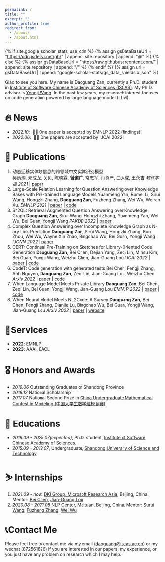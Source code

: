 ```yaml
---
permalink: /
title: ""
excerpt: ""
author_profile: true
redirect_from: 
  - /about/
  - /about.html
---
```


{% if site.google_scholar_stats_use_cdn %}
{% assign gsDataBaseUrl = "https://cdn.jsdelivr.net/gh/" | append: site.repository | append: "@" %}
{% else %}
{% assign gsDataBaseUrl = "https://raw.githubusercontent.com/" | append: site.repository | append: "/" %}
{% endif %}
{% assign url = gsDataBaseUrl | append: "google-scholar-stats/gs_data_shieldsio.json" %}

<span class='anchor' id='about-me'></span>

Glad to see you here. My name is Daoguang Zan, currently a Ph.D. student in [Institute of Software Chinese Academy of Sciences (ISCAS)](http://english.is.cas.cn/). My Ph.D. advisor is [Yongji Wang](https://www.researchgate.net/profile/Yongji-Wang-3). In the past few years, my reserach interest focuses on code generation powered by large language model (LLM).

# 🔥 News
- *2022.10*: &nbsp;🎉🎉 One paper is accepted by EMNLP 2022 (findings)!
- *2022.06*: &nbsp;🎉🎉 One papers are accepted by IJCAI 2022! 


# 📝 Publications 

1. 动态迁移实体块信息的跨领域中文实体识别模型  
 吴炳潮, 邓成龙, 关贝, 陈晓霖,  **昝道广**, 常志军, 肖尊严, 曲大成, 王永吉
 *软件学报 2021* | [paper](https://www.jos.org.cn/jos/article/pdf/6305)
1. Large-Scale Relation Learning for Question Answering over Knowledge Bases with Pre-trained Language Models
 Yuanmeng Yan, Rumei Li, Sirui Wang, Hongzhi Zhang, **Daoguang Zan**, Fuzheng Zhang, Wei Wu, Weiran Xu.
 *EMNLP 2021* | [paper](https://aclanthology.org/2021.emnlp-main.296.pdf) | [code](https://github.com/yym6472/KBQARelationLearning)
1. S^2QL: Retrieval Augmented Question Answering over Knowledge Graph
 **Daoguang Zan**, Sirui Wang, Hongzhi Zhang, Yuanmeng Yan, Wei Wu, Bei Guan, Yongji Wang
 *PAKDD 2022* | [paper](https://link.springer.com/chapter/10.1007/978-3-031-05981-0_18)
1. Complex Question Answering over Incomplete Knowledge Graph as N-ary Link Prediction
 **Daoguang Zan**, Sirui Wang, Hongzhi Zhang, Kun Zhou, Wei Wu, Wayne Xin Zhao, Bingchao Wu, Bei Guan, Yongji Wang
 *IJCNN 2022* | [paper](https://ieeexplore.ieee.org/abstract/document/9892700)
1. CERT: Continual Pre-Training on Sketches for Library-Oriented Code Generation
 **Daoguang Zan**, Bei Chen, Dejian Yang, Zeqi Lin, Minsu Kim, Bei Guan, Yongji Wang, Weizhu Chen, Jian-Guang Lou
 *IJCAI 2022* | [paper](https://arxiv.org/pdf/2206.06888.pdf) | [code](https://github.com/microsoft/PyCodeGPT/tree/main/cert)
1. CodeT: Code generation with generated tests
 Bei Chen, Fengji Zhang, Anh Nguyen, **Daoguang Zan**, Zeqi Lin, Jian-Guang Lou, Weizhu Chen
 *Arxiv 2022* | [paper](https://arxiv.org/pdf/2207.10397.pdf) | [code](https://github.com/microsoft/CodeT)
1. When Language Model Meets Private Library
 **Daoguang Zan**, Bei Chen, Zeqi Lin, Bei Guan, Yongji Wang, Jian-Guang Lou
 *EMNLP 2022* | [paper](https://arxiv.org/pdf/2210.17236.pdf) | [code](https://github.com/microsoft/PyCodeGPT/tree/main/apicoder)
1. When Neural Model Meets NL2Code: A Survey
 **Daoguang Zan**, Bei Chen, Fengji Zhang, Dianjie Lu, Bingchao Wu, Bei Guan, Yongji Wang, Jian-Guang Lou
 *Arxiv 2022* | [paper](https://arxiv.org/pdf/2212.09420.pdf) | [website](https://nl2code.github.io)
 
# 💖Services
- **2022**: EMNLP
- **2023**: AAAI, EACL

# 🎖 Honors and Awards
- *2019.06* Outstanding Graduates of Shandong Province
- *2018.12* National Scholarship
- *2017.07* National Second Prize in [China Undergraduate Mathematical Contest in Modeling (中国大学生数学建模竞赛)](http://www.mcm.edu.cn/)

# 📖 Educations
- *2019.09 - 2025.07(expected)*, Ph.D. student, [Institute of Software Chinese Academy of Sciences](http://english.is.cas.cn/). 
- *2015.09 - 2019.07*, Undergraduate, [Shandong University of Science and Technology](http://www.sdust.edu.cn/). 

# ⛷️ Internships
1. *2021.09 - now.*
 [DKI Group, Microsoft Research Asia](https://www.msra.cn/), Beijing, China.
 Mentor: [Bei Chen](https://scholar.google.com/citations?user=Po65v_MAAAAJ&hl=zh-CN), [Jian-Guang Lou](https://scholar.google.com/citations?user=alDxINIAAAAJ&hl=zh-CN)
1. *2020.08 - 2021.08*
 [NLP Center, Meituan](https://about.meituan.com/en), Beijing, China.
 Mentor: [Surui Wang](https://scholar.google.com/citations?user=9dxrGHQAAAAJ&hl=zh-CN), [Fuzheng Zhang](https://scholar.google.com/citations?user=8R0hla4AAAAJ&hl=zh-CN&oi=ao), [Wei Wu](https://scholar.google.com/citations?user=YtqXSzMAAAAJ&hl=zh-CN&oi=ao)
  

# 📞Contact Me
Please feel free to contact me via my email (daoguang@iscas.ac.cn) or my wechat (872561826) if you are interested in our papers, my experience, or you just have any problem on research which I may help.


<script type="text/javascript" id="clustrmaps" src="//clustrmaps.com/map_v2.js?d=zmtGZVaoV3OYgT58goKB72wFxHzXG8QiqULjbLjGAro&cl=ffffff&w=a"></script>
